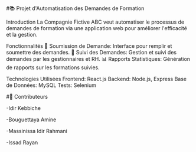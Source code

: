#📚 Projet d'Automatisation des Demandes de Formation

Introduction La Compagnie Fictive ABC veut automatiser le processus de demandes de formation via une application web pour améliorer l'efficacité et la gestion.

Fonctionnalités 📝 Soumission de Demande: Interface pour remplir et soumettre des demandes. 🔄 Suivi des Demandes: Gestion et suivi des demandes par les gestionnaires et RH. 📊 Rapports Statistiques: Génération de rapports sur les formations suivies.

Technologies Utilisées Frontend: React.js Backend: Node.js, Express Base de Données: MySQL Tests: Selenium

#🚀 Contributeurs

-Idir Kebbiche

-Bouguettaya Amine

-Massinissa Idir Rahmani

-Issad Rayan

